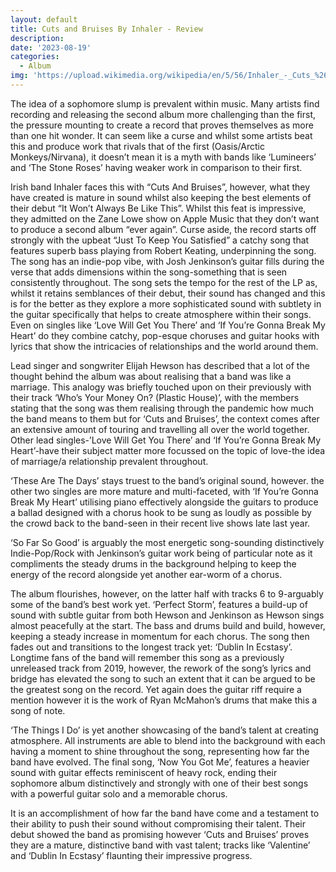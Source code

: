 ```yaml
---
layout: default
title: Cuts and Bruises By Inhaler - Review
description:
date: '2023-08-19'
categories:
  - Album
img: 'https://upload.wikimedia.org/wikipedia/en/5/56/Inhaler_-_Cuts_%26_Bruises.png'
---
```


The idea of a sophomore slump is prevalent within music. Many artists find recording and releasing the second album more challenging than the first, the pressure mounting to create a record that proves themselves as more than one hit wonder. It can seem like a curse and whilst some artists beat this and produce work that rivals that of the first (Oasis/Arctic Monkeys/Nirvana), it doesn’t mean it is a myth with bands like ‘Lumineers’ and ‘The Stone Roses’ having weaker work in comparison to their first.

Irish band Inhaler faces this with “Cuts And Bruises”, however, what they have created is mature in sound whilst also keeping the best elements of their debut “It Won’t Always Be Like This”. Whilst this feat is impressive, they admitted on the Zane Lowe show on Apple Music that they don’t want to produce a second album “ever again”. Curse aside, the record starts off strongly with the upbeat “Just To Keep You Satisfied” a catchy song that features superb bass playing from Robert Keating, underpinning the song. The song has an indie-pop vibe, with Josh Jenkinson’s guitar fills during the verse that adds dimensions within the song-something that is seen consistently throughout. The song sets the tempo for the rest of the LP as, whilst it retains semblances of their debut, their sound has changed and this is for the better as they explore a more sophisticated sound with subtlety in the guitar specifically that helps to create atmosphere within their songs. Even on singles like ‘Love Will Get You There’ and ‘If You’re Gonna Break My Heart’ do they combine catchy, pop-esque choruses and guitar hooks with lyrics that show the intricacies of relationships and the world around them.

Lead singer and songwriter Elijah Hewson has described that a lot of the thought behind the album was about realising that a band was like a marriage. This analogy was briefly touched upon on their previously with their track ‘Who’s Your Money On? (Plastic House)’, with the members stating that the song was them realising through the pandemic how much the band means to them but for ‘Cuts and Bruises’, the context comes after an extensive amount of touring and travelling all over the world together. Other lead singles-’Love Will Get You There’ and ‘If You’re Gonna Break My Heart’-have their subject matter more focussed on the topic of love-the idea of marriage/a relationship prevalent throughout.  

‘These Are The Days’ stays truest to the band’s original sound, however. the other two singles are more mature and multi-faceted, with ‘If You’re Gonna Break My Heart’ utilising piano effectively alongside the guitars to produce a ballad designed with a chorus hook to be sung as loudly as possible by the crowd back to the band-seen in their recent live shows late last year.

‘So Far So Good’ is arguably the most energetic song-sounding distinctively Indie-Pop/Rock with Jenkinson’s guitar work being of particular note as it compliments the steady drums in the background helping to keep the energy of the record alongside yet another ear-worm of a chorus.

The album flourishes, however, on the latter half with tracks 6 to 9-arguably some of the band’s best work yet. ‘Perfect Storm’, features a build-up of sound with subtle guitar from both Hewson and Jenkinson as Hewson sings almost peacefully at the start. The bass and drums build and build, however, keeping a steady increase in momentum for each chorus. The song then fades out and transitions to the longest track yet: ‘Dublin In Ecstasy’. Longtime fans of the band will remember this song as a previously unreleased track from 2019, however, the rework of the song’s lyrics and bridge has elevated the song to such an extent that it can be argued to be the greatest song on the record. Yet again does the guitar riff require a mention however it is the work of Ryan McMahon’s drums that make this a song of note.

‘The Things I Do’ is yet another showcasing of the band’s talent at creating atmosphere. All instruments are able to blend into the background with each having a moment to shine throughout the song, representing how far the band have evolved. The final song, ‘Now You Got Me’, features a heavier sound with guitar effects reminiscent of heavy rock, ending their sophomore album distinctively and strongly with one of their best songs with a powerful guitar solo and a memorable chorus.

It is an accomplishment of how far the band have come and a testament to their ability to push their sound without compromising their talent. Their debut showed the band as promising however ‘Cuts and Bruises’ proves they are a mature, distinctive band with vast talent; tracks like ‘Valentine’ and ‘Dublin In Ecstasy’ flaunting their impressive progress.
